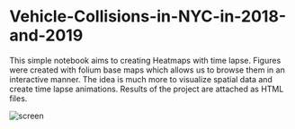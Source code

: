 # Vehicle-Collisions-in-NYC-in-2018-and-2019
This simple notebook aims to creating Heatmaps with time lapse. Figures were created with folium base maps which allows us to browse them in an interactive manner. The idea is much more to visualize spatial data and create time lapse animations. Results of the project are attached as HTML files. 

![screen](https://user-images.githubusercontent.com/45270023/169712140-aece3d42-1fec-4740-8169-9441d2d8b4f9.jpg)
